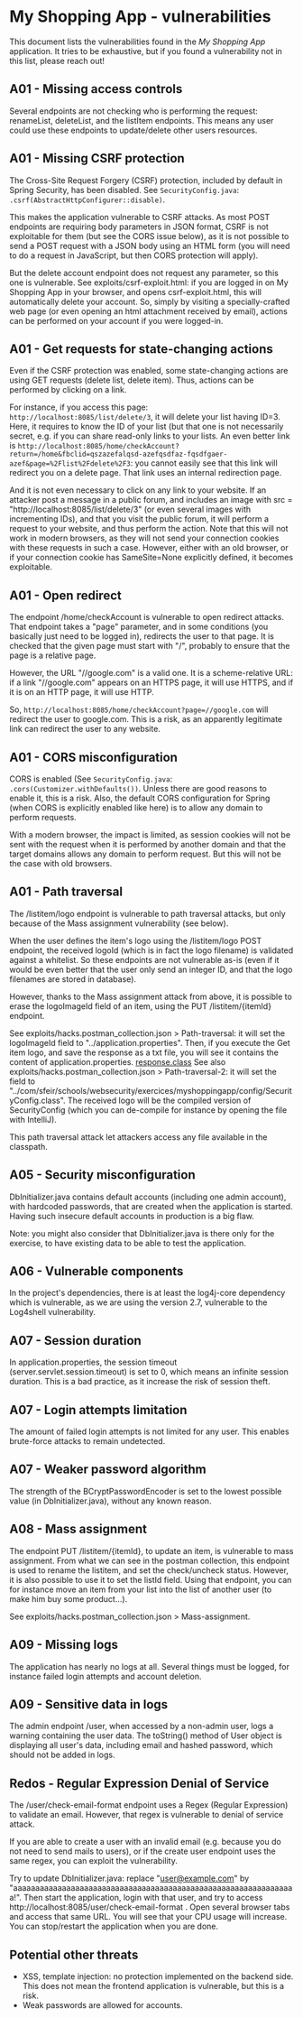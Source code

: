 # My Shopping App - vulnerabilities

This document lists the vulnerabilities found in the *My Shopping App* application. It tries to be exhaustive, but if you found a vulnerability not in this list, please reach out!


## A01 - Missing access controls

Several endpoints are not checking who is performing the request: renameList, deleteList, and the listItem endpoints. This means any user could use these endpoints to update/delete other users resources.



## A01 - Missing CSRF protection

The Cross-Site Request Forgery (CSRF) protection, included by default in Spring Security, has been disabled.
See `SecurityConfig.java`: `.csrf(AbstractHttpConfigurer::disable)`.

This makes the application vulnerable to CSRF attacks.
As most POST endpoints are requiring body parameters in JSON format, CSRF is not exploitable for them (but see the CORS issue below), as it is not possible to send a POST request with a JSON body using an HTML form (you will need to do a request in JavaScript, but then CORS protection will apply).

But the delete account endpoint does not request any parameter, so this one is vulnerable.
See exploits/csrf-exploit.html: if you are logged in on My Shopping App in your browser, and opens csrf-exploit.html, this will automatically delete your account. So, simply by visiting a specially-crafted web page (or even opening an html attachment received by email), actions can be performed on your account if you were logged-in.



## A01 - Get requests for state-changing actions

Even if the CSRF protection was enabled, some state-changing actions are using GET requests (delete list, delete item).
Thus, actions can be performed by clicking on a link.

For instance, if you access this page: `http://localhost:8085/list/delete/3`, it will delete your list having ID=3. Here, it requires to know the ID of your list (but that one is not necessarily secret, e.g. if you can share read-only links to your lists.
An even better link is `http://localhost:8085/home/checkAccount?return=/home&fbclid=qszazefalqsd-azefqsdfaz-fqsdfgaer-azef&page=%2Flist%2Fdelete%2F3`: you cannot easily see that this link will redirect you on a delete page. That link uses an internal redirection page.

And it is not even necessary to click on any link to your website. If an attacker post a message in a public forum, and includes an image with src = "http://localhost:8085/list/delete/3" (or even several images with incrementing IDs),
and that you visit the public forum, it will perform a request to your website, and thus perform the action.
Note that this will not work in modern browsers, as they will not send your connection cookies with these requests in such a case. However, either with an old browser, or if your connection cookie has SameSite=None explicitly defined, it becomes exploitable.



## A01 - Open redirect

The endpoint /home/checkAccount is vulnerable to open redirect attacks. That endpoint takes a "page" parameter, and in some conditions (you basically just need to be logged in), redirects the user to that page.
It is checked that the given page must start with "/", probably to ensure that the page is a relative page.

However, the URL "//google.com" is a valid one. It is a scheme-relative URL: if a link "//google.com" appears on an HTTPS page, it will use HTTPS, and if it is on an HTTP page, it will use HTTP.

So, `http://localhost:8085/home/checkAccount?page=//google.com` will redirect the user to google.com. This is a risk, as an apparently legitimate link can redirect the user to any website.



## A01 - CORS misconfiguration

CORS is enabled (See `SecurityConfig.java`: `.cors(Customizer.withDefaults())`. Unless there are good reasons to enable it, this is a risk. Also, the default CORS configuration for Spring (when CORS is explicitly enabled like here) is to allow any domain to perform requests.

With a modern browser, the impact is limited, as session cookies will not be sent with the request when it is performed by another domain and that the target domains allows any domain to perform request. But this will not be the case with old browsers.



## A01 - Path traversal

The /listitem/logo endpoint is vulnerable to path traversal attacks, but only because of the Mass assignment vulnerability (see below).

When the user defines the item's logo using the /listitem/logo POST endpoint, the received logoId (which is in fact the logo filename) is validated against a whitelist. So these endpoints are not vulnerable as-is (even if it would be even better that the user only send an integer ID, and that the logo filenames are stored in database).

However, thanks to the Mass assignment attack from above, it is possible to erase the logoImageId field of an item, using the PUT /listitem/{itemId} endpoint.

See exploits/hacks.postman_collection.json > Path-traversal: it will set the logoImageId field to "../application.properties". Then, if you execute the Get item logo, and save the response as a txt file, you will see it contains the content of application.properties.
[response.class](..%2F..%2F..%2F..%2F..%2FDownloads%2Fresponse.class)
See also exploits/hacks.postman_collection.json > Path-traversal-2: it will set the field to "../com/sfeir/schools/websecurity/exercices/myshoppingapp/config/SecurityConfig.class". The received logo will be the compiled version of SecurityConfig (which you can de-compile for instance by opening the file with IntelliJ).

This path traversal attack let attackers access any file available in the classpath.



## A05 - Security misconfiguration

DbInitializer.java contains default accounts (including one admin account), with hardcoded passwords, that are created when the application is started. Having such insecure default accounts in production is a big flaw.

Note: you might also consider that DbInitializer.java is there only for the exercise, to have existing data to be able to test the application.



## A06 - Vulnerable components

In the project's dependencies, there is at least the log4j-core dependency which is vulnerable, as we are using the version 2.7, vulnerable to the Log4shell vulnerability.



## A07 - Session duration

In application.properties, the session timeout (server.servlet.session.timeout) is set to 0, which means an infinite session duration. This is a bad practice, as it increase the risk of session theft.



## A07 - Login attempts limitation

The amount of failed login attempts is not limited for any user. This enables brute-force attacks to remain undetected.



## A07 - Weaker password algorithm

The strength of the BCryptPasswordEncoder is set to the lowest possible value (in DbInitializer.java), without any known reason.



## A08 - Mass assignment

The endpoint PUT /listitem/{itemId}, to update an item, is vulnerable to mass assignment. From what we can see in the postman collection, this endpoint is used to rename the listitem, and set the check/uncheck status.
However, it is also possible to use it to set the listId field. Using that endpoint, you can for instance move an item from your list into the list of another user (to make him buy some product...).

See exploits/hacks.postman_collection.json > Mass-assignment.



## A09 - Missing logs

The application has nearly no logs at all. Several things must be logged, for instance failed login attempts and account deletion.



## A09 - Sensitive data in logs

The admin endpoint /user, when accessed by a non-admin user, logs a warning containing the user data. The toString() method of User object is displaying all user's data, including email and hashed password, which should not be added in logs.



## Redos - Regular Expression Denial of Service

The /user/check-email-format endpoint uses a Regex (Regular Expression) to validate an email. However, that regex is vulnerable to denial of service attack.

If you are able to create a user with an invalid email (e.g. because you do not need to send mails to users), or if the create user endpoint uses the same regex, you can exploit the vulnerability.

Try to update DbInitializer.java: replace "user@example.com" by "aaaaaaaaaaaaaaaaaaaaaaaaaaaaaaaaaaaaaaaaaaaaaaaaaaaaaaaaaaaaaaaa!". Then start the application, login with that user, and try to access http://localhost:8085/user/check-email-format . Open several browser tabs and access that same URL.
You will see that your CPU usage will increase. You can stop/restart the application when you are done.



## Potential other threats

- XSS, template injection: no protection implemented on the backend side. This does not mean the frontend application is vulnerable, but this is a risk.
- Weak passwords are allowed for accounts.

